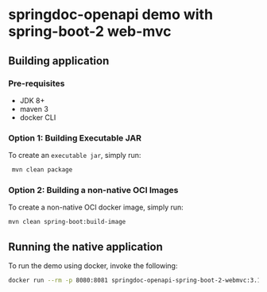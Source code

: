 # springdoc-openapi demo with spring-boot-2 web-mvc

## Building application

### Pre-requisites

- JDK 8+
- maven 3
- docker CLI

### Option 1: Building Executable JAR

To create an `executable jar`, simply run:

```sh
 mvn clean package
```

### Option 2: Building a non-native OCI Images

To create a non-native OCI docker image, simply run:

```sh
mvn clean spring-boot:build-image
```

## Running the native application

To run the demo using docker, invoke the following:

```sh
docker run --rm -p 8080:8081 springdoc-openapi-spring-boot-2-webmvc:3.1.6-SNAPSHOT
```